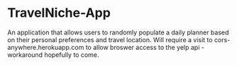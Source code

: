 # TravelNiche-App
An application that allows users to randomly populate a daily planner based on their personal preferences and travel location.
Will require a visit to cors-anywhere.herokuapp.com to allow broswer access to the yelp api - workaround hopefully to come.
